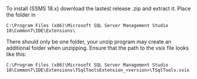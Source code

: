 To install (SSMS 18.x) download the lastest release .zip and extract it. Place the folder in 


    C:\Program Files (x86)\Microsoft SQL Server Management Studio 18\Common7\IDE\Extensions\
    
    
There should only be one folder, your unzip program may create an additional folder when unzipping. Ensure that the path to the vsix file looks like this:


    C:\Program Files (x86)\Microsoft SQL Server Management Studio 18\Common7\IDE\Extensions\TSqlToolsExtension_<version>\TSqlTools.vsix
    
